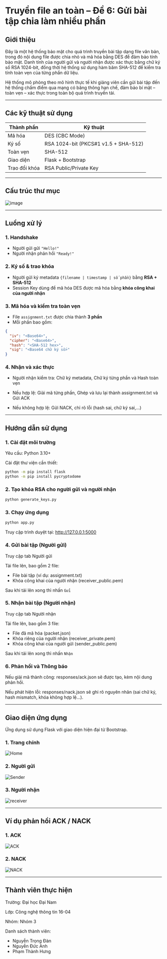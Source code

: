 # Truyền file an toàn – Đề 6: Gửi bài tập chia làm nhiều phần

## Giới thiệu

 Đây là một hệ thống bảo mật cho quá trình truyền bài tập dạng file văn bản, trong đó nội dung file được chia nhỏ và mã hóa bằng DES để đảm bảo tính bảo mật. Danh tính của người gửi và người nhận được xác thực bằng chữ ký số RSA 1024-bit, đồng thời hệ thống sử dụng hàm băm SHA-512 để kiểm tra tính toàn vẹn của từng phần dữ liệu.

 Hệ thống mô phỏng theo mô hình thực tế khi giảng viên cần gửi bài tập đến hệ thống chấm điểm qua mạng có băng thông hạn chế, đảm bảo bí mật – toàn vẹn – xác thực trong toàn bộ quá trình truyền tải.

---

## Các kỹ thuật sử dụng

| Thành phần | Kỹ thuật |
|------------|----------|
| Mã hóa      | DES (CBC Mode) |
| Ký số       | RSA 1024-bit (PKCS#1 v1.5 + SHA-512) |
| Toàn vẹn    | SHA-512 |
| Giao diện   | Flask + Bootstrap |
| Trao đổi khóa | RSA Public/Private Key |

---

## Cấu trúc thư mục
![image](https://github.com/user-attachments/assets/c0f9637e-257c-4e8e-8c3d-272c026db9ec)


---

## Luồng xử lý

### 1. Handshake
- Người gửi gửi `"Hello!"`
- Người nhận phản hồi `"Ready!"`

### 2. Ký số & trao khóa
- Người gửi ký metadata `{filename | timestamp | số phần}` bằng **RSA + SHA-512**
- Session Key dùng để mã hóa DES được mã hóa bằng **khóa công khai của người nhận**

### 3. Mã hóa và kiểm tra toàn vẹn
- File `assignment.txt` được chia thành **3 phần**
- Mỗi phần bao gồm:
```json
{
  "iv": "<Base64>",            
  "cipher": "<Base64>",        
  "hash": "<SHA-512 hex>",     
  "sig": "<Base64 chữ ký số>"  
}
```
### 4. Nhận và xác thực
- Người nhận kiểm tra: Chữ ký metadata, Chữ ký từng phần và Hash toàn vẹn

- Nếu hợp lệ: Giải mã từng phần, Ghép và lưu lại thành assignment.txt và Gửi ACK

- Nếu không hợp lệ: Gửi NACK, chỉ rõ lỗi (hash sai, chữ ký sai,...)

---

## Hướng dẫn sử dụng

### 1. Cài đặt môi trường
 Yêu cầu: Python 3.10+

 Cài đặt thư viện cần thiết:

```bash
python -m pip install flask
python -m pip install pycryptodome
```

### 2. Tạo khóa RSA cho người gửi và người nhận

```bash
python generate_keys.py
```

### 3. Chạy ứng dụng

```bash
python app.py
```
 Truy cập trình duyệt tại: http://127.0.0.1:5000


### 4. Gửi bài tập (Người gửi)
 Truy cập tab Người gửi 

 Tải file lên, bao gồm 2 file:
- File bài tập (ví dụ: assignment.txt)
- Khóa công khai của người nhận (receiver_public.pem)

 Sau khi tải lên xong thì nhấn `Gửi`

### 5. Nhận bài tập (Người nhận)
 Truy cập tab Người nhận 

 Tải file lên, bao gồm 3 file: 
- File đã mã hóa (packet.json)
- Khóa riêng của người nhận (receiver_private.pem)
- Khóa công khai của người gửi (sender_public.pem)

 Sau khi tải lên xong thì nhấn `Nhận`

### 6. Phản hồi và Thông báo
 Nếu giải mã thành công: responses/ack.json sẽ được tạo, kèm nội dung phản hồi.

 Nếu phát hiện lỗi: responses/nack.json sẽ ghi rõ nguyên nhân (sai chữ ký, hash mismatch, khóa không hợp lệ...).

---

## Giao diện ứng dụng

 Ứng dụng sử dụng Flask với giao diện hiện đại từ Bootstrap.

### 1. Trang chính

![Home](images/home.png)

### 2. Người gửi

![Sender](images/sender.png)

### 3. Người nhận

![receiver](images/receiver.png)

---

## Ví dụ phản hồi ACK / NACK

### 1. ACK

![ACK](images/ack.png)

### 2. NACK

![NACK](images/nack.png)

---

## Thành viên thực hiện

Trường: Đại học Đại Nam

Lớp: Công nghệ thông tin 16-04

Nhóm: Nhóm 3

Danh sách thành viên:
- Nguyễn Trọng Đàn
- Nguyễn Đức Anh
- Phạm Thành Hưng
